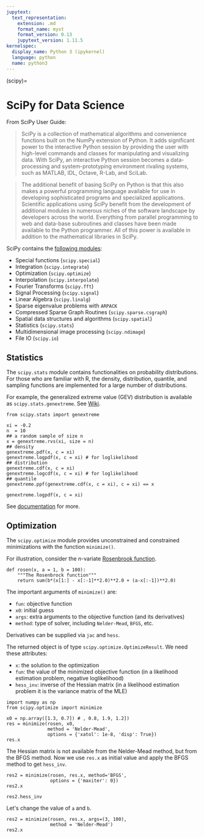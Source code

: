```yaml
---
jupytext:
  text_representation:
    extension: .md
    format_name: myst
    format_version: 0.13
    jupytext_version: 1.11.5
kernelspec:
  display_name: Python 3 (ipykernel)
  language: python
  name: python3
---
```


(scipy)=

# SciPy for Data Science

From SciPy User Guide:

> SciPy is a collection of mathematical algorithms and convenience
> functions built on the NumPy extension of Python. It adds
> significant power to the interactive Python session by providing the
> user with high-level commands and classes for manipulating and
> visualizing data. With SciPy, an interactive Python session becomes
> a data-processing and system-prototyping environment rivaling
> systems, such as MATLAB, IDL, Octave, R-Lab, and SciLab.


> The additional benefit of basing SciPy on Python is that this also
> makes a powerful programming language available for use in
> developing sophisticated programs and specialized
> applications. Scientific applications using SciPy benefit from the
> development of additional modules in numerous niches of the software
> landscape by developers across the world. Everything from parallel
> programming to web and data-base subroutines and classes have been
> made available to the Python programmer. All of this power is
> available in addition to the mathematical libraries in SciPy.

SciPy contains the [following
modules](https://scipy.github.io/devdocs/tutorial/index.html#user-guide):


+ Special functions (`scipy.special`)
+ Integration (`scipy.integrate`)
+ Optimization (`scipy.optimize`)
+ Interpolation (`scipy.interpolate`)
+ Fourier Transforms (`scipy.fft`)
+ Signal Processing (`scipy.signal`)
+ Linear Algebra (`scipy.linalg`)
+ Sparse eigenvalue problems with `ARPACK`
+ Compressed Sparse Graph Routines (`scipy.sparse.csgraph`)
+ Spatial data structures and algorithms (`scipy.spatial`)
+ Statistics (`scipy.stats`)
+ Multidimensional image processing (`scipy.ndimage`)
+ File IO (`scipy.io`)

## Statistics

The `scipy.stats` module contains functionalities on probability
distributions. For those who are familiar with R, the density,
distribution, quantile, and sampling functions are implemented for a
large number of distributions.


For example, the generalized extreme value (GEV) distribution is
available as `scipy.stats.genextreme`. See
[Wiki](https://en.wikipedia.org/wiki/Generalized_extreme_value_distribution).

```{code-cell} ipython3
from scipy.stats import genextreme

xi = -0.2
n  = 10 
## a random sample of size n
x = genextreme.rvs(xi, size = n)
## density
genextreme.pdf(x, c = xi)
genextreme.logpdf(x, c = xi) # for loglikelihood
## distribution
genextreme.cdf(x, c = xi)
genextreme.logcdf(x, c = xi) # for loglikelihood
## quantile
genextreme.ppf(genextreme.cdf(x, c = xi), c = xi) == x
```

```{code-cell} ipython3
genextreme.logpdf(x, c = xi)
```

See
[documentation](https://scipy.github.io/devdocs/reference/stats.html#statsrefmanual)
for more.

## Optimization

The `scipy.optimize` module provides unconstrained and constrained
minimizations with the function `minimize()`.

For illustration, consider the $n$-variate [Rosenbrook function](https://en.wikipedia.org/wiki/Rosenbrock_function).

```{code-cell} ipython3
def rosen(x, a = 1, b = 100):
    """The Rosenbrock function"""
    return sum(b*(x[1:] - x[:-1]**2.0)**2.0 + (a-x[:-1])**2.0)
```

The important arguments of `minimize()` are:

+ `fun`: objective function
+ `x0`: initial guess
+ `args`: extra arguments to the objective function (and its
  derivatives)
+ `method`: type of solver, including `Nelder-Mead`, `BFGS`, etc.

Derivatives can be supplied via `jac` and `hess`.

The returned object is of type `scipy.optimize.OptimizeResult`. We
need these attributes:

+ `x`: the solution to the optimization
+ `fun`: the value of the minimized objective function (in a
  likelihood estimation problem, negative loglikelihood)
+ `hess_inv`: inverse of the Hessian matrix (in a likelihood
  estimation problem it is the variance matrix of the MLE)

```{code-cell} ipython3
import numpy as np
from scipy.optimize import minimize

x0 = np.array([1.3, 0.7]) # , 0.8, 1.9, 1.2])
res = minimize(rosen, x0,
               method = 'Nelder-Mead', 
               options = {'xatol': 1e-8, 'disp': True})
res.x
```

The Hessian matrix is not available from the Nelder-Mead method, but
from the BFGS method. Now we use `res.x` as initial value and apply
the BFGS method to get `hess_inv`.


```{code-cell} ipython3
res2 = minimize(rosen, res.x, method='BFGS',
                options = {'maxiter': 0})
res2.x
```

```{code-cell} ipython3
res2.hess_inv
```

Let's change the value of `a` and `b`.
```{code-cell} ipython3
res2 = minimize(rosen, res.x, args=(3, 100),
                method = 'Nelder-Mead')
res2.x
```
